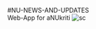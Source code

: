 #NU-NEWS-AND-UPDATES<br>
Web-App for aNUkriti
![sc](https://user-images.githubusercontent.com/31134009/49302289-b327f680-f4ec-11e8-9054-5ff40c5a50c7.png)
